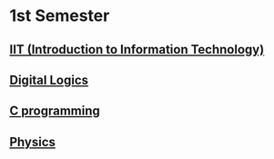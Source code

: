 # 1st Semester

## [IIT (Introduction to Information Technology)](https://github.com/sthsuyash/CSIT_Labs/tree/main/1st_Semester/IIT)

## [Digital Logics](https://github.com/sthsuyash/CSIT_Labs/tree/main/1st_Semester/Digital_logics)

## [C programming](https://github.com/sthsuyash/CSIT_Labs/tree/main/1st_Semester/C)

## [Physics](https://github.com/sthsuyash/CSIT_Labs/tree/main/1st_Semester/Physics)
